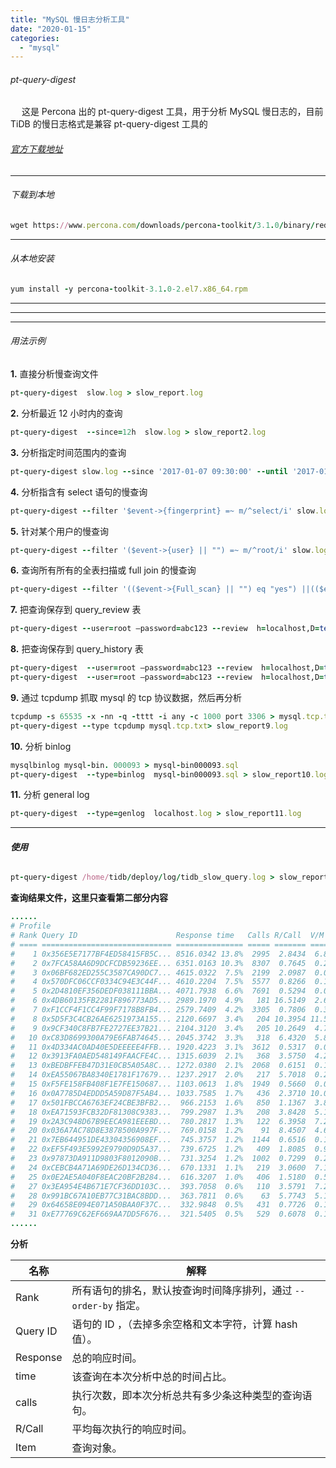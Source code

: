 ```yaml
---
title: "MySQL 慢日志分析工具"
date: "2020-01-15"
categories: 
  - "mysql"
---
```


###### pt-query-digest

  这是 Percona 出的 pt-query-digest 工具，用于分析 MySQL 慢日志的，目前 TiDB 的慢日志格式是兼容 pt-query-digest 工具的

###### [官方下载地址](https://www.percona.com/downloads/percona-toolkit/LATEST/ "官方下载地址")

* * *

###### 下载到本地

```ruby
wget https://www.percona.com/downloads/percona-toolkit/3.1.0/binary/redhat/7/x86_64/percona-toolkit-3.1.0-2.el7.x86_64.rpm
```

* * *

###### 从本地安装

```ruby
yum install -y percona-toolkit-3.1.0-2.el7.x86_64.rpm
```

* * *

* * *

* * *

###### 用法示例

**1.** 直接分析慢查询文件

```ruby
pt-query-digest  slow.log > slow_report.log
```

**2.** 分析最近 12 小时内的查询

```ruby
pt-query-digest  --since=12h  slow.log > slow_report2.log
```

**3.** 分析指定时间范围内的查询

```ruby
pt-query-digest slow.log --since '2017-01-07 09:30:00' --until '2017-01-07 10:00:00' > slow_report3.log
```

**4.** 分析指含有 select 语句的慢查询

```ruby
pt-query-digest --filter '$event->{fingerprint} =~ m/^select/i' slow.log > slow_report4.log
```

**5.** 针对某个用户的慢查询

```ruby
pt-query-digest --filter '($event->{user} || "") =~ m/^root/i' slow.log > slow_report5.log
```

**6.** 查询所有所有的全表扫描或 full join 的慢查询

```ruby
pt-query-digest --filter '(($event->{Full_scan} || "") eq "yes") ||(($event->{Full_join} || "") eq "yes")' slow.log > slow_report6.log
```

**7.** 把查询保存到 query\_review 表

```ruby
pt-query-digest --user=root –password=abc123 --review  h=localhost,D=test,t=query_review--create-review-table  slow.log
```

**8.** 把查询保存到 query\_history 表

```ruby
pt-query-digest  --user=root –password=abc123 --review  h=localhost,D=test,t=query_history--create-review-table  slow.log_0001
pt-query-digest  --user=root –password=abc123 --review  h=localhost,D=test,t=query_history--create-review-table  slow.log_0002
```

**9.** 通过 tcpdump 抓取 mysql 的 tcp 协议数据，然后再分析

```ruby
tcpdump -s 65535 -x -nn -q -tttt -i any -c 1000 port 3306 > mysql.tcp.txt
pt-query-digest --type tcpdump mysql.tcp.txt> slow_report9.log
```

**10.** 分析 binlog

```ruby
mysqlbinlog mysql-bin. 000093 > mysql-bin000093.sql
pt-query-digest  --type=binlog  mysql-bin000093.sql > slow_report10.log
```

**11.** 分析 general log

```ruby
pt-query-digest  --type=genlog  localhost.log > slow_report11.log
```

* * *

###### **使用**

```ruby
pt-query-digest /home/tidb/deploy/log/tidb_slow_query.log > slow_report.log
```

**查询结果文件，这里只查看第二部分内容**

```ruby
......
# Profile
# Rank Query ID                      Response time   Calls R/Call  V/M   I
# ==== ============================= =============== ===== ======= ===== =
#    1 0x356E5E7177BF4ED58415FB5C... 8516.0342 13.8%  2995  2.8434  6.87 SELECT
#    2 0x7FCA58AA6D9DCFCDB59236EE... 6351.0163 10.3%  8307  0.7645  0.25 UPDATE SELECT dc_flowdata_deliver_inventory prescription_drugstore
#    3 0x06BF682ED255C3587CA90DC7... 4615.0322  7.5%  2199  2.0987  0.09 UPDATE SELECT dc_flowdata_deliver_sale prescription_drugstore affiliated_drugstore_master dc_organization_master
#    4 0x570DFC06CCF0334C94E3C44F... 4610.2204  7.5%  5577  0.8266  0.18 UPDATE dc_flowdata_deliver_purchase
#    5 0x2D4810EF356DEDF038111BBA... 4071.7938  6.6%  7691  0.5294  0.07 UPDATE dc_flowdata_raw_month_sale
#    6 0x4DB60135FB2281F896773AD5... 2989.1970  4.9%   181 16.5149  2.69 UPDATE SELECT dc_flowdata_deliver_sale sys_file_import_record
#    7 0xF1CCF4F1CC4F99F7178B8FB4... 2579.7409  4.2%  3305  0.7806  0.38 UPDATE edi_sale
#    8 0x5D5F3C4CB26AE6251973A155... 2120.6697  3.4%   204 10.3954 11.55 SELECT dc_flowdata_deliver_sale
#    9 0x9CF340C8FB7FE2727EE37B21... 2104.3120  3.4%   205 10.2649  4.73 UPDATE SELECT sys_file_import_record dc_flowdata_deliver_sale
#   10 0xC83D8699300A79E6FAB74645... 2045.3742  3.3%   318  6.4320  5.81 SELECT cp_collection_plan
#   11 0x4D334AC0AD40E5DEEEEE4FFB... 1920.4223  3.1%  3612  0.5317  0.07 UPDATE dc_flowdata_raw_month_sale
#   12 0x3913FA0AED548149FAACFE4C... 1315.6039  2.1%   368  3.5750  4.20 UPDATE dc_flowdata_deliver_sale
#   13 0xBEDBFFEB47D31E0CB5A05A8C... 1272.0380  2.1%  2068  0.6151  0.16 UPDATE edi_sale
#   14 0xEA55067BA8340E1781F17679... 1237.2917  2.0%   217  5.7018  0.28 SELECT dc_flowdata_deliver_sale
#   15 0xF5FE158FB408F1E7FE150687... 1103.0613  1.8%  1949  0.5660  0.08 UPDATE dc_flowdata_raw_month_inventory
#   16 0x0A7785D4EDDD5A59D87F5AB4... 1033.7585  1.7%   436  2.3710 10.07 UPDATE dc_flowdata_deliver_inventory
#   17 0x501FBCCA6763EF24CBE3BFB2...  966.2153  1.6%   850  1.1367  3.81 SELECT mysql.stats_histograms
#   18 0xEA71593FCB32DF81308C9383...  799.2987  1.3%   208  3.8428  5.16 UPDATE SELECT dc_flowdata_deliver_sale br_general_agent
#   19 0x2A3C948D67B9EECA981EEEBD...  780.2817  1.3%   122  6.3958  7.20 UPDATE SELECT dc_flowdata_deliver_inventory prescription_drugstore
#   20 0x036A7AC78D8E3878500A997F...  769.0158  1.2%    91  8.4507  4.64 SELECT br_rule
#   21 0x7EB644951DE43304356908EF...  745.3757  1.2%  1144  0.6516  0.13 UPDATE edi_purchase
#   22 0xEF5F493E5992E9790D9D5A37...  739.6725  1.2%   409  1.8085  0.91 SELECT edi_sale
#   23 0x97873DA911D9803F8012090B...  731.3254  1.2%  1002  0.7299  0.24 SELECT sys_user
#   24 0xCEBCB4A71A69DE26D134CD36...  670.1331  1.1%   219  3.0600  7.14 UPDATE SELECT sys_file_import_record dc_flowdata_deliver_inventory
#   25 0x0E2AE5A040F8EAC20BF2B284...  616.3207  1.0%   406  1.5180  0.56 UPDATE SELECT sys_file_import_record
#   27 0x3EA954E4B671E7CF36DD103C...  393.7058  0.6%   110  3.5791  7.21 SELECT mysql.stats_meta
#   28 0x991BC67A10EB77C31BAC8BDD...  363.7811  0.6%    63  5.7743  5.16 SELECT mysql.bind_info
#   29 0x64658E094E071A50BAA0F37C...  332.9848  0.5%   431  0.7726  0.11 SELECT product_price_maintain
#   31 0xE77769C62EF669AA7DD5F676...  321.5405  0.5%   529  0.6078  0.10 SHOW VARIABLES
......
```

**分析**

| 名称 | 解释 |
| --- | --- |
| Rank | 所有语句的排名，默认按查询时间降序排列，通过 `--order-by` 指定。 |
| Query ID | 语句的 ID ，（去掉多余空格和文本字符，计算 hash 值）。 |
| Response | 总的响应时间。 |
| time | 该查询在本次分析中总的时间占比。 |
| calls | 执行次数，即本次分析总共有多少条这种类型的查询语句。 |
| R/Call | 平均每次执行的响应时间。 |
| Item | 查询对象。 |

